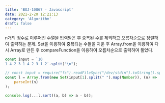 ```yaml
---
title: 'BOJ-10867 - Javascript'
date: 2021-2-20 12:21:13
category: 'Algorithm'
draft: false
---
```

n개의 정수로 이루어진 수열을 입력받은 후 중복된 수를 제외하고 오름차순으로 정렬하여 출력하는 문제. Set을 이용하여 중복되는 수들을 지운 후 Array.from을 이용하여 다시 Array로 만든 후 compareFunction을 이용하여 오름차순으로 출력하여 풀었다.
```javascript
const input = `10
1 4 2 3 1 4 2 3 1 2`.split("\n");

// const input = require("fs").readFileSync("/dev/stdin").toString().split("\n");
const l = Array.from(new Set(input[1].split(" ").map(Number)), (n) =>
    parseInt(n)
);

console.log(...l.sort((a, b) => a - b));

```